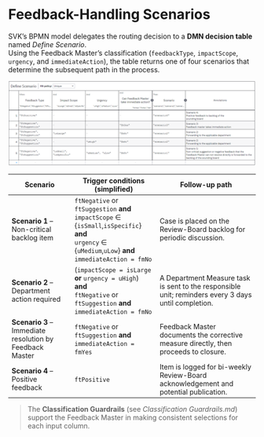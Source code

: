 # Feedback-Handling Scenarios  

SVK’s BPMN model delegates the routing decision to a **DMN decision table** named *Define Scenario*.  
Using the Feedback Master’s classification (`feedbackType`, `impactScope`, `urgency`, and `immediateAction`), the table returns one of four scenarios that determine the subsequent path in the process.

![DMN: Define Scenario](Readme%20-%20Appendix/Pictures/dmnTable.png)

| Scenario | Trigger conditions (simplified) | Follow-up path |
|----------|---------------------------------|----------------|
| **Scenario 1** – Non-critical backlog item | `ftNegative` or `ftSuggestion` **and**<br>`impactScope` ∈ {`isSmall`,`isSpecific`} **and**<br>`urgency` ∈ {`uMedium`,`uLow`} **and**<br>`immediateAction = fmNo` | Case is placed on the Review-Board backlog for periodic discussion. |
| **Scenario 2** – Department action required | (`impactScope = isLarge` **or** `urgency = uHigh`) **and**<br>`ftNegative` or `ftSuggestion` **and**<br>`immediateAction = fmNo` | A Department Measure task is sent to the responsible unit; reminders every 3 days until completion. |
| **Scenario 3** – Immediate resolution by Feedback Master | `ftNegative` or `ftSuggestion` **and**<br>`immediateAction = fmYes` | Feedback Master documents the corrective measure directly, then proceeds to closure. |
| **Scenario 4** – Positive feedback | `ftPositive` | Item is logged for bi-weekly Review-Board acknowledgement and potential publication. |

> The **Classification Guardrails** (see *Classification Guardrails.md*) support the Feedback Master in making consistent selections for each input column.
